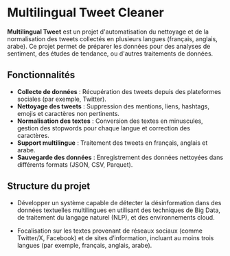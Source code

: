 # Multilingual Tweet Cleaner

**Multilingual Tweet** est un projet d'automatisation du nettoyage et de la normalisation des tweets collectés en plusieurs langues (français, anglais, arabe). Ce projet permet de préparer les données pour des analyses de sentiment, des études de tendance, ou d'autres traitements de données.

## Fonctionnalités

- **Collecte de données** : Récupération des tweets depuis des plateformes sociales (par exemple, Twitter).
- **Nettoyage des tweets** : Suppression des mentions, liens, hashtags, emojis et caractères non pertinents.
- **Normalisation des textes** : Conversion des textes en minuscules, gestion des stopwords pour chaque langue et correction des caractères.
- **Support multilingue** : Traitement des tweets en français, anglais et arabe.
- **Sauvegarde des données** : Enregistrement des données nettoyées dans différents formats (JSON, CSV, Parquet).

## Structure du projet

-  Développer un système capable de détecter la désinformation dans des données textuelles multilingues en utilisant des techniques de Big Data, de traitement du langage naturel (NLP), et des environnements cloud.

-  Focalisation sur les textes provenant de réseaux sociaux (comme Twitter/X, Facebook) et de sites d’information, incluant au moins trois langues (par exemple, français, anglais, arabe).